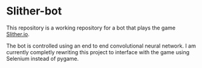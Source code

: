 # Slither-bot

This repository is a working repository for a bot that plays the game [Slither.io](http://slither.io/). 

The bot is controlled using an end to end convolutional neural network. I am currently completly rewriting this project to interface with the game using Selenium instead of pygame. 
